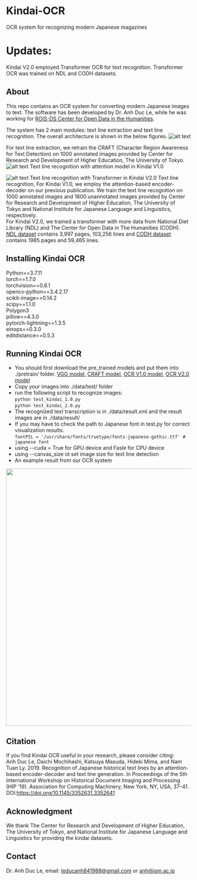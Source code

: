 


# Kindai-OCR
OCR system for recognizing modern Japanese magazines

# Updates:
Kindai V2.0 employed Transformer OCR for text recognition. Transformer OCR was trained on NDL and CODH datasets.

## About

This repo contains an OCR system for converting modern Japanese images to text. The software has been developed by Dr. Anh Duc Le, while he was working for <a href="http://codh.rois.ac.jp/">ROIS-DS Center for Open Data in the Humanities</a>.

The system has 2 main modules: text line extraction and text line recognition. The overall architecture is shown in the below figures.
![alt text](https://github.com/ducanh841988/Kindai-OCR/blob/master/images/TextlineExtraction.jpg "text line extraction")

For text line extraction, we retrain the CRAFT (Character Region Awareness for Text Detection) on 1000 annotated images provided by Center for Research and Development of Higher Education, The University of Tokyo.
![alt text](https://github.com/ducanh841988/Kindai-OCR/blob/master/images/kindai_v1.jpg "text line recognition with attention model")
Text line recognition with attention model in Kindai V1.0

![alt text](https://github.com/ducanh841988/Kindai-OCR/blob/master/images/kindai_v2.png "text line recognition with ")
Text line recognition with Transformer in Kindai V2.0
Text line recognition,
For Kindai V1.0, we employ the attention-based encoder-decoder on our previous publication. We train the text line recognition on 1000 annotated images and 1600 unannotated images provided by Center for Research and Development of Higher Education, The University of Tokyo and National Institute for Japanese Language and Linguistics, respectively.    
For Kindai V2.0, we trained a transformer with more data from National Diet Library (NDL) and The Center for Open Data in The Humanities (CODH).
[NDL dataset](https://github.com/ndl-lab/pdmocrdataset-part2) contains 3,997 pages, 103,256 lines and [CODH dataset](http://codh.rois.ac.jp/modern-magazine/dataset/) contains 1985 pages and 59,465 lines.



## Installing Kindai OCR

Python==3.7.11         
torch==1.7.0     
torchvision==0.8.1     
opencv-python==3.4.2.17     
scikit-image==0.14.2     
scipy==1.1.0     
Polygon3     
pillow==4.3.0     
pytorch-lightning==1.3.5     
einops==0.3.0     
editdistance==0.5.3     


## Running Kindai OCR
- You should first download the pre_trained models and put them into ./pretrain/ folder.
[VGG model](https://drive.google.com/file/d/1_A1dEFKxyiz4Eu1HOCDbjt1OPoEh90qr/view?usp=sharing), [CRAFT model](https://drive.google.com/file/d/1-9xt_jjs4btMrz5wzrU1-kyp2c6etFab/view?usp=sharing), [OCR V1.0 model](https://drive.google.com/file/d/1mibg7D2D5rvPhhenLeXNilSLMBloiexl/view?usp=sharing), [OCR V2.0 model](https://drive.google.com/file/d/1cq4PwPS2mXXRjOApst2i7n4G3mBSVqpI/view?usp=drive_link)
- Copy your images into ./data/test/ folder   
- run the following script to recognize images:   
`python test_kindai_1.0.py`   
`python test_kindai_2.0.py`   
- The recognized text transcription is in ./data/result.xml and the result images are in ./data/result/   
- If you may have to check the path to Japanese font in test.py for correct visualization results.   
    `fontPIL = '/usr/share/fonts/truetype/fonts-japanese-gothic.ttf' # japanese font`   
- using --cuda = True for GPU device and Fasle for CPU device    
- using --canvas_size ot set image size for text line detection   
 - An example result from our OCR system
 <img src="https://github.com/ducanh841988/Kindai-OCR/blob/master/data/result/res_k188701_021_39.jpg" width="700">

 ## Citation
 If you find Kindai OCR useful in your research, please consider citing:   
 Anh Duc Le, Daichi Mochihashi, Katsuya Masuda, Hideki Mima, and Nam Tuan Ly. 2019. Recognition of Japanese historical text lines by an attention-based encoder-decoder and text line generation. In Proceedings of the 5th International Workshop on Historical Document Imaging and Processing (HIP ’19). Association for Computing Machinery, New York, NY, USA, 37–41. DOI:https://doi.org/10.1145/3352631.3352641   


 ## Acknowledgment

We thank The Center for Research and Development of Higher Education, The University of Tokyo, and National Institute for Japanese Language and Linguistics for providing the kindai datasets.     

## Contact
Dr. Anh Duc Le, email: leducanh841988@gmail.com or anh@ism.ac.jp    
